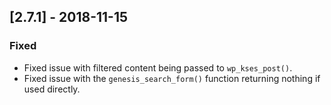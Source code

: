 ## [2.7.1] - 2018-11-15

### Fixed
- Fixed issue with filtered content being passed to `wp_kses_post()`.
- Fixed issue with the `genesis_search_form()` function returning nothing if used directly.
